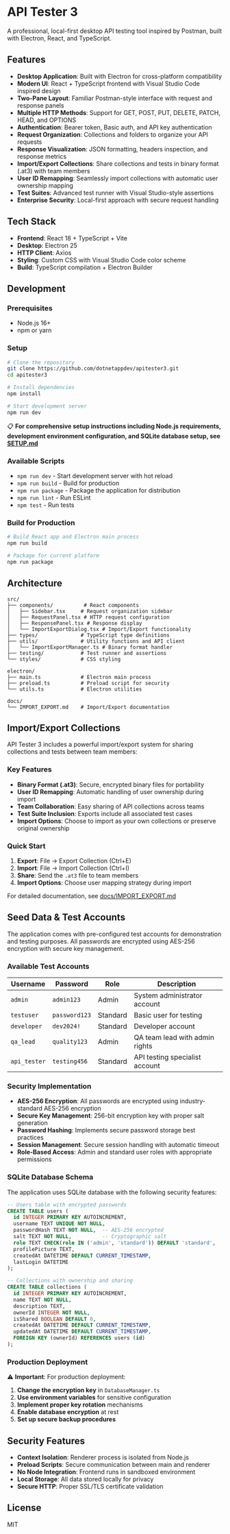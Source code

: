 # API Tester 3

A professional, local-first desktop API testing tool inspired by Postman, built with Electron, React, and TypeScript.

## Features

- **Desktop Application**: Built with Electron for cross-platform compatibility
- **Modern UI**: React + TypeScript frontend with Visual Studio Code inspired design
- **Two-Pane Layout**: Familiar Postman-style interface with request and response panels
- **Multiple HTTP Methods**: Support for GET, POST, PUT, DELETE, PATCH, HEAD, and OPTIONS
- **Authentication**: Bearer token, Basic auth, and API key authentication
- **Request Organization**: Collections and folders to organize your API requests
- **Response Visualization**: JSON formatting, headers inspection, and response metrics
- **Import/Export Collections**: Share collections and tests in binary format (.at3) with team members
- **User ID Remapping**: Seamlessly import collections with automatic user ownership mapping
- **Test Suites**: Advanced test runner with Visual Studio-style assertions
- **Enterprise Security**: Local-first approach with secure request handling

## Tech Stack

- **Frontend**: React 18 + TypeScript + Vite
- **Desktop**: Electron 25
- **HTTP Client**: Axios
- **Styling**: Custom CSS with Visual Studio Code color scheme
- **Build**: TypeScript compilation + Electron Builder

## Development

### Prerequisites

- Node.js 16+ 
- npm or yarn

### Setup

```bash
# Clone the repository
git clone https://github.com/dotnetappdev/apitester3.git
cd apitester3

# Install dependencies
npm install

# Start development server
npm run dev
```

📋 **For comprehensive setup instructions including Node.js requirements, development environment configuration, and SQLite database setup, see [SETUP.md](SETUP.md)**

### Available Scripts

- `npm run dev` - Start development server with hot reload
- `npm run build` - Build for production
- `npm run package` - Package the application for distribution
- `npm run lint` - Run ESLint
- `npm test` - Run tests

### Build for Production

```bash
# Build React app and Electron main process
npm run build

# Package for current platform
npm run package
```

## Architecture

```
src/
├── components/          # React components
│   ├── Sidebar.tsx     # Request organization sidebar
│   ├── RequestPanel.tsx # HTTP request configuration
│   ├── ResponsePanel.tsx # Response display
│   └── ImportExportDialog.tsx # Import/Export functionality
├── types/              # TypeScript type definitions
├── utils/              # Utility functions and API client
│   └── ImportExportManager.ts # Binary format handler
├── testing/            # Test runner and assertions
└── styles/             # CSS styling

electron/
├── main.ts             # Electron main process
├── preload.ts          # Preload script for security
└── utils.ts            # Electron utilities

docs/
└── IMPORT_EXPORT.md    # Import/Export documentation
```

## Import/Export Collections

API Tester 3 includes a powerful import/export system for sharing collections and tests between team members:

### Key Features
- **Binary Format (.at3)**: Secure, encrypted binary files for portability
- **User ID Remapping**: Automatic handling of user ownership during import
- **Team Collaboration**: Easy sharing of API collections across teams
- **Test Suite Inclusion**: Exports include all associated test cases
- **Import Options**: Choose to import as your own collections or preserve original ownership

### Quick Start
1. **Export**: File → Export Collection (Ctrl+E)
2. **Import**: File → Import Collection (Ctrl+I)
3. **Share**: Send the `.at3` file to team members
4. **Import Options**: Choose user mapping strategy during import

For detailed documentation, see [docs/IMPORT_EXPORT.md](docs/IMPORT_EXPORT.md)

## Seed Data & Test Accounts

The application comes with pre-configured test accounts for demonstration and testing purposes. All passwords are encrypted using AES-256 encryption with secure key management.

### Available Test Accounts

| Username    | Password     | Role      | Description                    |
|-------------|--------------|-----------|--------------------------------|
| `admin`     | `admin123`   | Admin     | System administrator account   |
| `testuser`  | `password123`| Standard  | Basic user for testing         |
| `developer` | `dev2024!`   | Standard  | Developer account              |
| `qa_lead`   | `quality123` | Admin     | QA team lead with admin rights |
| `api_tester`| `testing456` | Standard  | API testing specialist account |

### Security Implementation

- **AES-256 Encryption**: All passwords are encrypted using industry-standard AES-256 encryption
- **Secure Key Management**: 256-bit encryption key with proper salt generation
- **Password Hashing**: Implements secure password storage best practices
- **Session Management**: Secure session handling with automatic timeout
- **Role-Based Access**: Admin and standard user roles with appropriate permissions

### SQLite Database Schema

The application uses SQLite database with the following security features:

```sql
-- Users table with encrypted passwords
CREATE TABLE users (
  id INTEGER PRIMARY KEY AUTOINCREMENT,
  username TEXT UNIQUE NOT NULL,
  passwordHash TEXT NOT NULL,  -- AES-256 encrypted
  salt TEXT NOT NULL,          -- Cryptographic salt
  role TEXT CHECK(role IN ('admin', 'standard')) DEFAULT 'standard',
  profilePicture TEXT,
  createdAt DATETIME DEFAULT CURRENT_TIMESTAMP,
  lastLogin DATETIME
);

-- Collections with ownership and sharing
CREATE TABLE collections (
  id INTEGER PRIMARY KEY AUTOINCREMENT,
  name TEXT NOT NULL,
  description TEXT,
  ownerId INTEGER NOT NULL,
  isShared BOOLEAN DEFAULT 0,
  createdAt DATETIME DEFAULT CURRENT_TIMESTAMP,
  updatedAt DATETIME DEFAULT CURRENT_TIMESTAMP,
  FOREIGN KEY (ownerId) REFERENCES users (id)
);
```

### Production Deployment

⚠️ **Important**: For production deployment:

1. **Change the encryption key** in `DatabaseManager.ts`
2. **Use environment variables** for sensitive configuration
3. **Implement proper key rotation** mechanisms
4. **Enable database encryption** at rest
5. **Set up secure backup procedures**

## Security Features

- **Context Isolation**: Renderer process is isolated from Node.js
- **Preload Scripts**: Secure communication between main and renderer
- **No Node Integration**: Frontend runs in sandboxed environment
- **Local Storage**: All data stored locally for privacy
- **Secure HTTP**: Proper SSL/TLS certificate validation

## License

MIT
